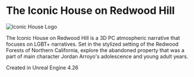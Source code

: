 # The Iconic House on Redwood Hill

![Iconic House Logo](IconicHouse.png)

The Iconic House on Redwood Hill is a 3D PC atmospheric narrative that focuses on LGBT+ narratives. Set in the stylized setting of the Redwood Forests of Northern California, explore the abandoned property that was a part of main character Jordan Arroyo's adolescence and young adult years.

Created in Unreal Engine 4.26
